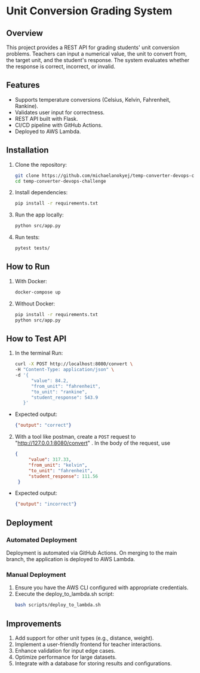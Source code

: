# Unit Conversion Grading System

## Overview
This project provides a REST API for grading students' unit conversion problems. Teachers can input a numerical value, the unit to convert from, the target unit, and the student's response. The system evaluates whether the response is correct, incorrect, or invalid.

## Features
- Supports temperature conversions (Celsius, Kelvin, Fahrenheit, Rankine).
- Validates user input for correctness.
- REST API built with Flask.
- CI/CD pipeline with GitHub Actions.
- Deployed to AWS Lambda.

## Installation
1. Clone the repository:
   ```bash
   git clone https://github.com/michaelanokyej/temp-converter-devops-challenge.git
   cd temp-converter-devops-challenge
2. Install dependencies:
   ```bash
   pip install -r requirements.txt
3. Run the app locally:
   ```bash
   python src/app.py
4. Run tests:
   ```bash
   pytest tests/

## How to Run
1. With Docker:
   ```bash
   docker-compose up
2. Without Docker:
   ```bash 
   pip install -r requirements.txt
   python src/app.py

## How to Test API
1. In the terminal Run:
   ```bash
   curl -X POST http://localhost:8080/convert \
   -H "Content-Type: application/json" \
   -d '{
         "value": 84.2,
         "from_unit": "fahrenheit",
         "to_unit": "rankine",
         "student_response": 543.9
      }'
   ```
- Expected output:
   ```json
   {"output": "correct"}
   ```

2. With a tool like postman, create a `POST` request to "http://127.0.0.1:8080/convert" . 
In the body of the request, use
   ```json 
   {
        "value": 317.33,
        "from_unit": "kelvin",
        "to_unit": "fahrenheit",
        "student_response": 111.56
    }
    ```
- Expected output:
   ```json
   {"output": "incorrect"}
   ```

## Deployment
### Automated Deployment
Deployment is automated via GitHub Actions. On merging to the main branch, the application is deployed to AWS Lambda.

### Manual Deployment
1. Ensure you have the AWS CLI configured with appropriate credentials.
2. Execute the deploy_to_lambda.sh script:
   ```bash
   bash scripts/deploy_to_lambda.sh


## Improvements
1. Add support for other unit types (e.g., distance, weight).
2. Implement a user-friendly frontend for teacher interactions.
3. Enhance validation for input edge cases.
4. Optimize performance for large datasets.
5. Integrate with a database for storing results and configurations.
